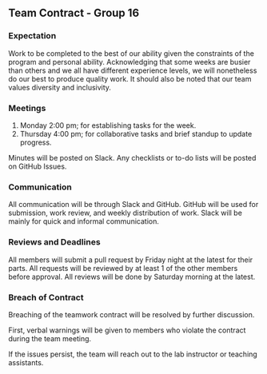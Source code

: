 ## Team Contract - Group 16

### Expectation

Work to be completed to the best of our ability given the constraints of the program and personal ability. Acknowledging that some weeks are busier than others and we all have different experience levels, we will nonetheless do our best to produce quality work. It should also be noted that our team values diversity and inclusivity.

### Meetings

1. Monday 2:00 pm; for establishing tasks for the week.
2. Thursday 4:00 pm; for collaborative tasks and brief standup to update progress.

Minutes will be posted on Slack. Any checklists or to-do lists will be posted on GitHub Issues. 
### Communication

All communication will be through Slack and GitHub. GitHub will be used for submission, work review, and weekly distribution of work. Slack will be mainly for quick and informal communication.

### Reviews and Deadlines

All members will submit a pull request by Friday night at the latest for their parts. All requests will be reviewed by at least 1 of the other members before approval. All reviews will be done by Saturday morning at the latest.

### Breach of Contract

Breaching of the teamwork contract will be resolved by further discussion.

First, verbal warnings will be given to members who violate the contract during the team meeting.

If the issues persist, the team will reach out to the lab instructor or teaching assistants.


```python

```
